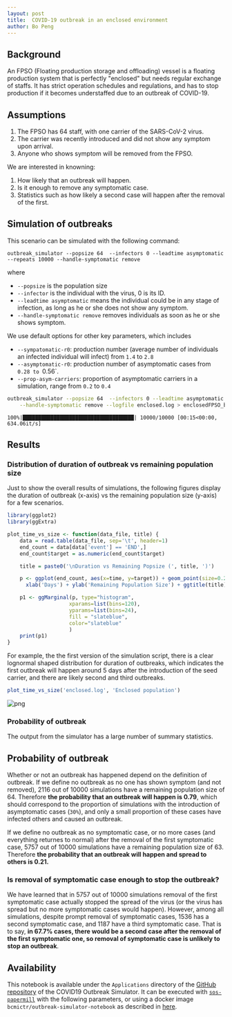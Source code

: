 ```yaml
---
layout: post
title:  COVID-19 outbreak in an enclosed environment
author: Bo Peng
---
```



## Background

An FPSO (Floating production storage and offloading) vessel is a floating production system that is perfectly "enclosed" but needs regular exchange of staffs. It has strict operation schedules and regulations, and has to stop production if it becomes understaffed due to an outbreak of COVID-19.

## Assumptions

1. The FPSO has 64 staff, with one carrier of the SARS-CoV-2 virus.
2. The carrier was recently introduced and did not show any symptom upon arrival.
3. Anyone who shows symptom will be removed from the FPSO.

We are interested in knowning:

1. How likely that an outbreak will happen.
2. Is it enough to remove any symptomatic case.
3. Statistics such as how likely a second case will happen after the removal of the first.

## Simulation of outbreaks

This scenario can be simulated with the following command:

```
outbreak_simulator --popsize 64  --infectors 0 --leadtime asymptomatic --repeats 10000 --handle-symptomatic remove
```
where

* `--popsize` is the population size
* `--infector` is the individual with the virus, 0 is its ID.
* `--leadtime asymptomatic` means the individual could be in any stage of infection, as long as he or she does not show any symptom.
* `--handle-symptomatic remove` removes individuals as soon as he or she shows symptom.

We use default options for other key parameters, which includes

* `--sympatomatic-r0`: production number (average number of individuals an infected individual will infect) from `1.4` to `2.8`
* `--asymptomatic-r0`: production number of asymptomatic cases from `0.28 to `0.56`.
* `--prop-asym-carriers`: proportion of asymptomatic carriers in a simulation, range from `0.2` to `0.4`



```Bash
outbreak_simulator --popsize 64  --infectors 0 --leadtime asymptomatic --repeats 10000 \
    --handle-symptomatic remove --logfile enclosed.log > enclosedFPSO_base.txt
```

    100%|████████████████████████████████████| 10000/10000 [00:15<00:00, 634.06it/s]



## Results

### Distribution of duration of outbreak vs remaining population size

Just to show the overall results of simulations, the following figures display the duration of outbreak (x-axis) vs the remaining population size (y-axis) for a few scenarios.


```R
library(ggplot2)
library(ggExtra)

plot_time_vs_size <- function(data_file, title) {
    data = read.table(data_file, sep='\t', header=1)
    end_count = data[data['event'] == 'END',]
    end_count$target = as.numeric(end_count$target)

    title = paste0('\nDuration vs Remaining Popsize (', title, ')')

    p <- ggplot(end_count, aes(x=time, y=target)) + geom_point(size=0.2, color='slateblue') + theme(legend.position="none") +
      xlab('Days') + ylab('Remaining Population Size') + ggtitle(title)

    p1 <- ggMarginal(p, type="histogram",
                    xparams=list(bins=120),
                    yparams=list(bins=24),
                    fill = "slateblue",
                    color="slateblue"
                    )
    print(p1)
}

```

For example, the the first version of the simulation script, there is a clear lognormal shaped distribution for duration of outbreaks, which indicates the first outbreak will happen around 5 days after the introduction of the seed carrier, and there are likely second and third outbreaks.


```R
plot_time_vs_size('enclosed.log', 'Enclosed population')
```


![png](/covid19-outbreak-simulator/assets/img/enclosed_10_0.png)


### Probability of outbreak

The output from the simulator has a large number of summary statistics.


## Probability of outbreak

Whether or not an outbreak has happened depend on the definition of outbreak. If we define no outbreak as no one has shown symptom (and not removed),
2116 out of 10000 simulations have a remaining population size of 64. Therefore **the probability that an
outbreak will happen is 0.79**, which should correspond to the proportion of simulations
with the introduction of asymptomatic cases (`30%`), and only a small proportion of these cases have infected others and caused an outbreak.

If we define no outbreak as no symptomatic case, or no more cases (and everything returnes to normal) after the removal of the first symptomatic
case, 5757 out of 10000 simulations have a remaining population size of 63. Therefore **the probability that
an outbreak will happen and spread to others is 0.21.**


### Is removal of symptomatic case enough to stop the outbreak?

We have learned that in 5757 out of 10000 simulations removal of the first symptomatic case
actually stopped the spread of the virus (or the virus has spread but no more symptomatic cases would happen). However, among all
simulations, despite prompt removal of symptomatic cases, 1536 has a second symptomatic case,
and 1187 have a third symptomatic case. That is to say, **in
67.7% cases, there would be a second case
after the removal of the first symptomatic one, so removal of symptomatic case is unlikely to stop an outbreak**.



## Availability

This notebook is available under the `Applications` directory of the [GitHub repository](https://github.com/ictr/covid19-outbreak-simulator) of the COVID19 Outbreak Simulator. It can be executed with [`sos-papermill`](https://github.com/vatlab/sos-papermill) with the following parameters, or using a docker image `bcmictr/outbreak-simulator-notebook` as described in [here](/covid19-outbreak-simulator/docs/cli/).
